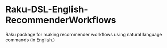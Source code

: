 # Raku-DSL-English-RecommenderWorkflows
Raku package for making recommender workflows using natural language commands (in English.)

